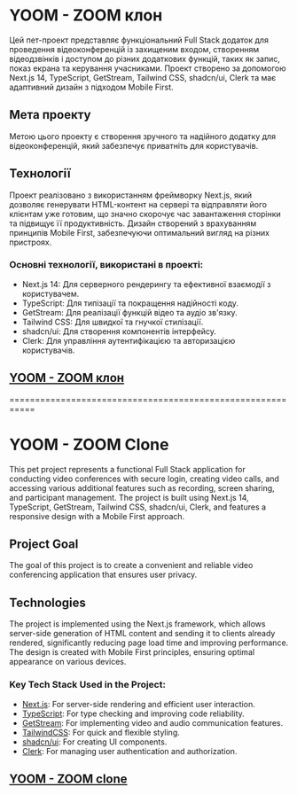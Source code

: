# YOOM - ZOOM клон

Цей пет-проект представляє функціональний Full Stack додаток для проведення відеоконференцій із захищеним входом, створенням відеодзвінків і доступом до різних додаткових функцій, таких як запис, показ екрана та керування учасниками. Проект створено за допомогою Next.js 14, TypeScript, GetStream, Tailwind CSS, shadcn/ui, Clerk та має адаптивний дизайн з підходом Mobile First.

## Мета проекту

Метою цього проекту є створення зручного та надійного додатку для відеоконференцій, який забезпечує приватніть для користувачів.

## Технології

Проект реалізовано з використанням фреймворку Next.js, який дозволяє генерувати HTML-контент на сервері та відправляти його клієнтам уже готовим, що значно скорочує час завантаження сторінки та підвищує її продуктивність. Дизайн створений з врахуванням принципів Mobile First, забезпечуючи оптимальний вигляд на різних пристроях.

### Основні технології, використані в проекті:

- Next.js 14: Для серверного рендерингу та ефективної взаємодії з користувачем.
- TypeScript: Для типізації та покращення надійності коду.
- GetStream: Для реалізації функцій відео та аудіо зв'язку.
- Tailwind CSS: Для швидкої та гнучкої стилізації.
- shadcn/ui: Для створення компонентів інтерфейсу.
- Clerk: Для управління аутентифікацією та авторизацією користувачів.

## [YOOM - ZOOM клон](https://zoom-clone-ashen.vercel.app/)

===========================================================

# YOOM - ZOOM Clone

This pet project represents a functional Full Stack application for conducting video conferences with secure login, creating video calls, and accessing various additional features such as recording, screen sharing, and participant management. The project is built using Next.js 14, TypeScript, GetStream, Tailwind CSS, shadcn/ui, Clerk, and features a responsive design with a Mobile First approach.

## Project Goal

The goal of this project is to create a convenient and reliable video conferencing application that ensures user privacy.

## Technologies

The project is implemented using the Next.js framework, which allows server-side generation of HTML content and sending it to clients already rendered, significantly reducing page load time and improving performance. The design is created with Mobile First principles, ensuring optimal appearance on various devices.

### Key Tech Stack Used in the Project:

- [Next.js](https://nextjs.org/): For server-side rendering and efficient user interaction.
- [TypeScript](https://www.typescriptlang.org/): For type checking and improving code reliability.
- [GetStream](https://getstream.io/): For implementing video and audio communication features.
- [TailwindCSS](https://tailwindcss.com/): For quick and flexible styling.
- [shadcn/ui](https://ui.shadcn.com/): For creating UI components.
- [Clerk](https://clerk.com/): For managing user authentication and authorization.

## [YOOM - ZOOM clone](https://zoom-clone-ashen.vercel.app/)

